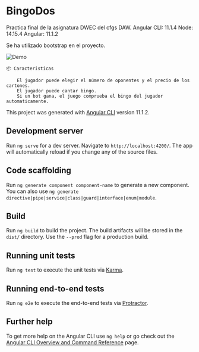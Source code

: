 # BingoDos

Practica final de la asignatura DWEC del cfgs DAW.
Angular CLI: 11.1.4
Node: 14.15.4
Angular: 11.1.2

Se ha utilizado bootstrap en el proyecto.
 
   ![Demo](https://media.giphy.com/media/2NuuIz5mSVVlDt27lj/giphy.gif)


    📦 Caracteristicas

        El jugador puede elegir el número de oponentes y el precio de los cartones.
        El jugador puede cantar bingo.
        Si un bot gana, el juego comprueba el bingo del jugador automaticamente.

This project was generated with [Angular CLI](https://github.com/angular/angular-cli) version 11.1.2.

## Development server

Run `ng serve` for a dev server. Navigate to `http://localhost:4200/`. The app will automatically reload if you change any of the source files.

## Code scaffolding

Run `ng generate component component-name` to generate a new component. You can also use `ng generate directive|pipe|service|class|guard|interface|enum|module`.

## Build

Run `ng build` to build the project. The build artifacts will be stored in the `dist/` directory. Use the `--prod` flag for a production build.

## Running unit tests

Run `ng test` to execute the unit tests via [Karma](https://karma-runner.github.io).

## Running end-to-end tests

Run `ng e2e` to execute the end-to-end tests via [Protractor](http://www.protractortest.org/).

## Further help

To get more help on the Angular CLI use `ng help` or go check out the [Angular CLI Overview and Command Reference](https://angular.io/cli) page.

